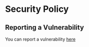 # Security Policy

## Reporting a Vulnerability

You can report a vulnerability [here](https://github.com/ExoKomodo/edu-demo/security/advisories/new)
